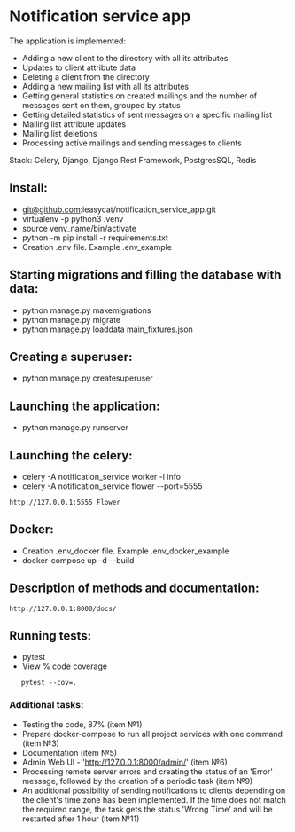 # Notification service app

The application is implemented:

   - Adding a new client to the directory with all its attributes
   - Updates to client attribute data
   - Deleting a client from the directory
   - Adding a new mailing list with all its attributes
   - Getting general statistics on created mailings and the number of messages sent on them, grouped by status
   - Getting detailed statistics of sent messages on a specific mailing list
   - Mailing list attribute updates
   - Mailing list deletions
   - Processing active mailings and sending messages to clients

Stack: Celery, Django, Django Rest Framework, PostgresSQL, Redis

## Install:

   - git@github.com:ieasycat/notification_service_app.git  
   - virtualenv -p python3 .venv
   - source venv_name/bin/activate
   - python -m pip install -r requirements.txt
   - Creation .env file. Example .env_example

## Starting migrations and filling the database with data:

   - python manage.py makemigrations
   - python manage.py migrate
   - python manage.py loaddata main_fixtures.json
   
## Creating a superuser:

   - python manage.py createsuperuser
   
## Launching the application:

   - python manage.py runserver
   
## Launching the celery:

   - celery -A notification_service worker -l info
   - celery -A notification_service flower --port=5555

```
http://127.0.0.1:5555 Flower
```

## Docker:

   - Creation .env_docker file. Example .env_docker_example
   - docker-compose up -d --build

## Description of methods and documentation:

```
http://127.0.0.1:8000/docs/
```

## Running tests:
  - pytest
  - View % code coverage

````
   pytest --cov=.
````


### Additional tasks:

  - Testing the code, 87% (item №1)
  - Prepare docker-compose to run all project services with one command (item №3)
  - Documentation (item №5)
  - Admin Web UI - 'http://127.0.0.1:8000/admin/' (item №6)
  - Processing remote server errors and creating the status of an 'Error' message, followed by the creation of a periodic task (item №9)
  - An additional possibility of sending notifications to clients depending on the client's time zone has been implemented. If the time does not match the    required range, the task gets the status 'Wrong Time' and will be restarted after 1 hour (item №11)